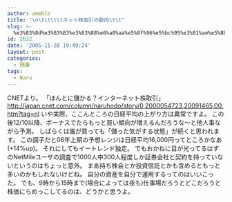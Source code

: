 ```yaml
---
author: ameblo
title: "\n\t\t\t\tネット株取引の動向\t\t"
slug: >-
  %e3%83%8d%e3%83%83%e3%83%88%e6%a0%aa%e5%8f%96%e5%bc%95%e3%81%ae%e5%8b%95%e5%90%91
id: 2632
date: '2005-11-28 19:49:24'
layout: post
categories:
  - 随筆
tags:
  - Naru
---
```


CNETより。 「ほんとに儲かる？インターネット株取引」 http://japan.cnet.com/column/naruhodo/story/0,2000054723,20091465,00.htm?tag=nl いや実際、ここんところの日経平均の上がり方は異常ですよ。 この後12/10以降、ボーナスでたらもっと買い傾向が増えるんだろうな～と他人事ながら予測。 しばらくは誰が買っても「儲った気がする状態」が続くと思われます。 この調子だと06年上期の予想レンジは日経平均16,000円ってところかなあ(+14%up)。 それにしてもイートレンド独走。 でもおかねに目が光ってるはずのNetMileユーザの調査で1000人中300人程度しか証券会社と契約を持っていないというのはちょっと意外。 まあ持ち株会とか投資信託とかも含めるともっと多いのかもしれないけどね。 自分の資産を自分で運用するってのはいいこった。 でも、9時から15時まで(場合によっては夜も)仕事場だろうとどこだろうと株価にらめっこしてるのは、どうかと思うよ。